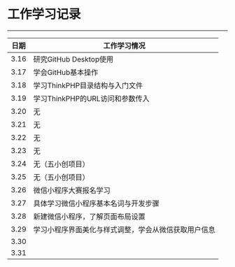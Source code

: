 ﻿# 工作学习记录

****
	
|日期|工作学习情况|
|---|---
|3.16|研究GitHub Desktop使用 
|3.17|学会GitHub基本操作
|3.18|学习ThinkPHP目录结构与入门文件
|3.19|学习ThinkPHP的URL访问和参数传入
|3.20|无
|3.21|无
|3.22|无
|3.23|无
|3.24|无（五小创项目）
|3.25|无（五小创项目）
|3.26|微信小程序大赛报名学习
|3.27|具体学习微信小程序基本名词与开发步骤
|3.28|新建微信小程序，了解页面布局设置
|3.29|学习小程序界面美化与样式调整，学会从微信获取用户信息
|3.30|
|3.31|


